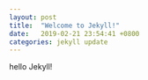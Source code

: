 ```yaml
---
layout: post
title:  "Welcome to Jekyll!"
date:   2019-02-21 23:54:41 +0800
categories: jekyll update
---
```

hello Jekyll!